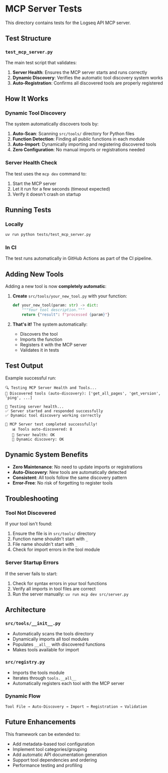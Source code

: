 # MCP Server Tests

This directory contains tests for the Logseq API MCP server.

## Test Structure

### `test_mcp_server.py`

The main test script that validates:

1. **Server Health**: Ensures the MCP server starts and runs correctly
2. **Dynamic Discovery**: Verifies the automatic tool discovery system works
3. **Auto-Registration**: Confirms all discovered tools are properly registered

## How It Works

### Dynamic Tool Discovery

The system automatically discovers tools by:

1. **Auto-Scan**: Scanning `src/tools/` directory for Python files
2. **Function Detection**: Finding all public functions in each module
3. **Auto-Import**: Dynamically importing and registering discovered tools
4. **Zero Configuration**: No manual imports or registrations needed

### Server Health Check

The test uses the `mcp dev` command to:

1. Start the MCP server
2. Let it run for a few seconds (timeout expected)
3. Verify it doesn't crash on startup

## Running Tests

### Locally

```bash
uv run python tests/test_mcp_server.py
```

### In CI

The test runs automatically in GitHub Actions as part of the CI pipeline.

## Adding New Tools

Adding a new tool is now **completely automatic**:

1. **Create** `src/tools/your_new_tool.py` with your function:

   ```python
   def your_new_tool(param: str) -> dict:
       """Your tool description."""
       return {"result": f"processed {param}"}
   ```

2. **That's it!** The system automatically:
   - Discovers the tool
   - Imports the function
   - Registers it with the MCP server
   - Validates it in tests

## Test Output

Example successful run:

```
🔍 Testing MCP Server Health and Tools...
🔧 Discovered tools (auto-discovery): ['get_all_pages', 'get_version', 'ping', ...]

🏥 Testing server health...
✅ Server started and responded successfully
✅ Dynamic tool discovery working correctly

🎉 MCP Server test completed successfully!
   📊 Tools auto-discovered: 8
   🏥 Server health: OK
   🔄 Dynamic discovery: OK
```

## Dynamic System Benefits

- **Zero Maintenance**: No need to update imports or registrations
- **Auto-Discovery**: New tools are automatically detected
- **Consistent**: All tools follow the same discovery pattern
- **Error-Free**: No risk of forgetting to register tools

## Troubleshooting

### Tool Not Discovered

If your tool isn't found:

1. Ensure the file is in `src/tools/` directory
2. Function name shouldn't start with `_`
3. File name shouldn't start with `_`
4. Check for import errors in the tool module

### Server Startup Errors

If the server fails to start:

1. Check for syntax errors in your tool functions
2. Verify all imports in tool files are correct
3. Run the server manually: `uv run mcp dev src/server.py`

## Architecture

### `src/tools/__init__.py`

- Automatically scans the tools directory
- Dynamically imports all tool modules
- Populates `__all__` with discovered functions
- Makes tools available for import

### `src/registry.py`

- Imports the tools module
- Iterates through `tools.__all__`
- Automatically registers each tool with the MCP server

### Dynamic Flow

```
Tool File → Auto-Discovery → Import → Registration → Validation
```

## Future Enhancements

This framework can be extended to:

- Add metadata-based tool configuration
- Implement tool categories/grouping
- Add automatic API documentation generation
- Support tool dependencies and ordering
- Performance testing and profiling
